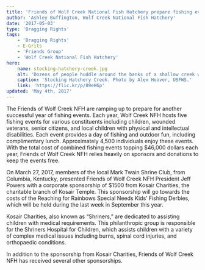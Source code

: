 ```yaml
---
title: 'Friends of Wolf Creek National Fish Hatchery prepare fishing events'
author: 'Ashley Buffington, Wolf Creek National Fish Hatchery'
date: '2017-05-03'
type: 'Bragging Rights'
tags:
    - 'Bragging Rights'
    - E-Grits
    - 'Friends Group'
    - 'Wolf Creek National Fish Hatchery'
hero:
    name: stocking-hatchery-creek.jpg
    alt: 'Dozens of people huddle around the banks of a shallow creek with fishing rods.'
    caption: 'Stocking Hatchery Creek. Photo by Alex Hoover, USFWS.'
    link: 'https://flic.kr/p/89eH6p'
updated: 'May 4th, 2017'
---
```


The Friends of Wolf Creek NFH are ramping up to prepare for another successful year of fishing events. Each year, Wolf Creek NFH hosts five fishing events for various constituents including children, wounded veterans, senior citizens, and local children with physical and intellectual disabilities. Each event provides a day of fishing and outdoor fun, including complimentary lunch. Approximately 4,500 individuals enjoy these events.  With the total cost of combined fishing events topping $46,000 dollars each year, Friends of Wolf Creek NFH relies heavily on sponsors and donations to keep the events free. 

On March 27, 2017, members of the local Mark Twain Shrine Club, from Columbia, Kentucky, presented Friends of Wolf Creek NFH President Jeff Powers with a corporate sponsorship of $1500 from Kosair Charities, the charitable branch of Kosair Temple. This sponsorship will go towards the costs of the Reaching for Rainbows Special Needs Kids’ Fishing Derbies, which will be held during the last week in September this year. 

Kosair Charities, also known as “Shriners,” are dedicated to assisting children with medical requirements. This philanthropic group is responsible for the Shriners Hospital for Children, which assists children with a variety of complex medical issues including burns, spinal cord injuries, and orthopaedic conditions. 

In addition to the sponsorship from Kosair Charities, Friends of Wolf Creek NFH has received several other sponsorships.
